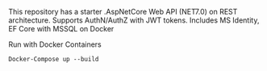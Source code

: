 This repository has a starter .AspNetCore Web API (NET7.0) on REST architecture. 
Supports AuthN/AuthZ with JWT tokens. Includes MS Identity, EF Core with MSSQL on Docker

Run with Docker Containers
```
Docker-Compose up --build
```
